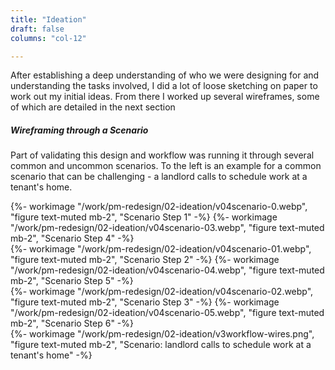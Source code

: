 ```yaml
---
title: "Ideation"
draft: false
columns: "col-12"

---
```

<div class="container lg"><div class="container gap-1">
<div class="col col-12 col-12 md-6 mb-2">

After establishing a deep understanding of who we were designing for and understanding the tasks involved, I did a lot of loose sketching on paper to work out my initial ideas. From there I worked up several wireframes, some of which are detailed in the next section

##### Wireframing through a Scenario

Part of validating this design and workflow was running it through several common and uncommon scenarios. To the left is an example for a common scenario that can be challenging - a landlord calls to schedule work at a tenant's home.

</div>
<div class="col sm-6 md-2">
     {%- workimage "/work/pm-redesign/02-ideation/v04scenario-0.webp", "figure text-muted mb-2", "Scenario Step 1" -%}
    {%- workimage "/work/pm-redesign/02-ideation/v04scenario-03.webp", "figure text-muted mb-2", "Scenario Step 4" -%}
</div>
<div class="col sm-6 md-2">
     {%- workimage "/work/pm-redesign/02-ideation/v04scenario-01.webp", "figure text-muted mb-2", "Scenario Step 2" -%}
    {%- workimage "/work/pm-redesign/02-ideation/v04scenario-04.webp", "figure text-muted mb-2", "Scenario Step 5" -%}
</div>
<div class="col sm-6 md-2">
     {%- workimage "/work/pm-redesign/02-ideation/v04scenario-02.webp", "figure text-muted mb-2", "Scenario Step 3" -%}
    {%- workimage "/work/pm-redesign/02-ideation/v04scenario-05.webp", "figure text-muted mb-2", "Scenario Step 6" -%}
</div>
</div></div>
{%- workimage "/work/pm-redesign/02-ideation/v3workflow-wires.png", "figure text-muted mb-2", "Scenario: landlord calls to schedule work at a tenant's home" -%}

